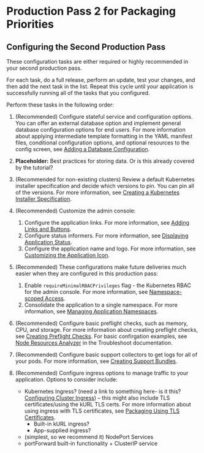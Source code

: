 # Production Pass 2 for Packaging Priorities

## Configuring the Second Production Pass

These configuration tasks are either required or highly recommended in your second production pass.

For each task, do a full release, perform an update, test your changes, and then add the next task in the list. Repeat this cycle until your application is successfully running all of the tasks that you configured.

Perform these tasks in the following order:

1. (Recommended) Configure stateful service and configuration options. You can offer an external database option and implement general database configuration options for end users. For more information about applying intermediate template formatting in the YAML manifest files, conditional configuration options, and optional resources to the config screen, see [Adding a Database Configuration](/tutorial-adding-db-config).

1. **Placeholder:** Best practices for storing data. Or is this already covered by the tutorial?

1. (Recommended for non-existing clusters) Review a default Kubernetes installer specification and decide which versions to pin. You can pin all of the versions. For more information, see [Creating a Kubernetes Installer Specification](packaging-embedded-kubernetes).

1. (Recommended) Customize the admin console:

    1. Configure the application links. For more information, see [Adding Links and Buttons](admin-console-adding-buttons-links).
    1. Configure status informers. For more information, see [Displaying Application Status](admin-console-display-app-status).
    1. Configure the application name and logo. For more information, see [Customizing the Application Icon](admin-console-customize-app-icon).

1. (Recommended) These configurations make future deliveries much easier when they are configured in this production pass:

    1. Enable `requireMinimalRBACPrivileges` flag - the Kubernetes RBAC for the admin console. For more information, see [Namespace-scoped Access](packaging-rbac#namespace-scoped-access).
    1. Consolidate the application to a single namespace. For more information, see [Managing Application Namespaces](namespaces).

1. (Recommended) Configure basic preflight checks, such as memory, CPU, and storage. For more information about creating preflight checks, see [Creating Preflight Checks](preflight-support-bundle-creating#creating-preflight-checks). For basic confirgation examples, see [Node Resources Analyzer](https://troubleshoot.sh/docs/analyze/node-resources/) in the Troubleshoot documentation.
1. (Recommended) Configure basic support collectors to get logs for all of your pods. For more information, see [Creating Support Bundles](preflight-support-bundle-creating#creating-support-bundles).
1. (Recommended) Configure ingress options to manage traffic to your application. Options to consider include:

    * Kubernetes Ingress? (need a link to something here- is it this? [Configuring Cluster Ingress](packaging-ingress)) – this might also include TLS certificates/using the kURL TLS certs. For more information about using ingress with TLS certificates, see [Packaging Using TLS Certificates](packaging-using-tls-certs#ingress).
      * Built-in kURL ingress?
      * App-supplied ingress?
    * (simplest, so we recommend it) NodePort Services
    * portForward built-in functionality + ClusterIP service
